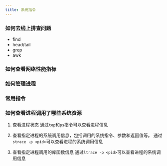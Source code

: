 ```yaml
---
title: 系统指令
---
```


### 如何去线上排查问题

- find
- head/tail
- grep
- awk

### 如何查看网络性能指标

### 如何管理进程

### 常用指令

### 如何查看进程调用了哪些系统资源

1. 查看进程状态
通过`top`和`ps`指令可以查看进程信息

2. 查看指定进程的系统调用信息，包括调用的系统指令、参数和返回值等。
通过`strace -p <pid>`可以查看进程的系统调用信息

3. 查看指定进程调用的库函数信息
通过`ltrace -p <pid>`可以查看进程的系统调用信息
